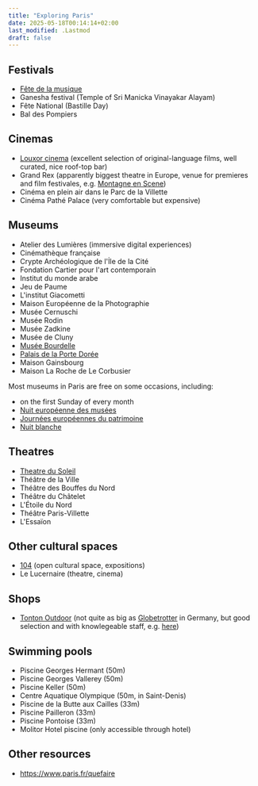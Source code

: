 ```yaml
---
title: "Exploring Paris"
date: 2025-05-18T00:14:14+02:00
last_modified: .Lastmod
draft: false
---
```


## Festivals

- [Fête de la musique](https://fetedelamusique.culture.gouv.fr/)
- Ganesha festival (Temple of Sri Manicka Vinayakar Alayam)
- Fête National (Bastille Day)
- Bal des Pompiers

## Cinemas

- [Louxor cinema](https://www.cinemalouxor.fr) (excellent selection of original-language films, well curated, nice roof-top bar)
- Grand Rex (apparently biggest theatre in Europe, venue for premieres and film festivales, e.g. [Montagne en Scene](https://www.montagne-en-scene.com/))
- Cinéma en plein air dans le Parc de la Villette
- Cinéma Pathé Palace (very comfortable but expensive)

## Museums

- Atelier des Lumières (immersive digital experiences)
- Cinémathèque française
- Crypte Archéologique de l'İle de la Cité
- Fondation Cartier pour l'art contemporain
- Institut du monde arabe
- Jeu de Paume
- L'institut Giacometti
- Maison Européenne de la Photographie
- Musée Cernuschi
- Musée Rodin
- Musée Zadkine
- Musée de Cluny
- [Musée Bourdelle](https://www.bourdelle.paris.fr)
- [Palais de la Porte Dorée](https://www.palais-portedoree.fr/)
- Maison Gainsbourg
- Maison La Roche de Le Corbusier

Most museums in Paris are free on some occasions, including:

- on the first Sunday of every month
- [Nuit européenne des musées](https://nuitdesmusees.culture.gouv.fr/)
- [Journées européennes du patrimoine](https://journeesdupatrimoine.culture.gouv.fr/)
- [Nuit blanche](https://www.paris.fr/nuit-blanche-2025)

## Theatres

- [Theatre du Soleil](https://theatre-du-soleil.fr)
- Théâtre de la Ville
- Théâtre des Bouffes du Nord
- Théâtre du Châtelet
- L'Étoile du Nord
- Théâtre Paris-Villette
- L'Essaïon

## Other cultural spaces

- [104](https://www.104.fr) (open cultural space, expositions)
- Le Lucernaire (theatre, cinema)

## Shops

- [Tonton Outdoor](https://www.tonton-outdoor.com/) (not quite as big as [Globetrotter](https://www.globetrotter.de/) in Germany, but good selection and with knowlegeable staff, e.g. [here](https://maps.app.goo.gl/E9sxUM9qqv4GWAJe7))

## Swimming pools

- Piscine Georges Hermant (50m)
- Piscine Georges Vallerey (50m)
- Piscine Keller (50m)
- Centre Aquatique Olympique (50m, in Saint-Denis)
- Piscine de la Butte aux Cailles (33m)
- Piscine Pailleron (33m)
- Piscine Pontoise (33m)
- Molitor Hotel piscine (only accessible through hotel)

## Other resources

- https://www.paris.fr/quefaire
